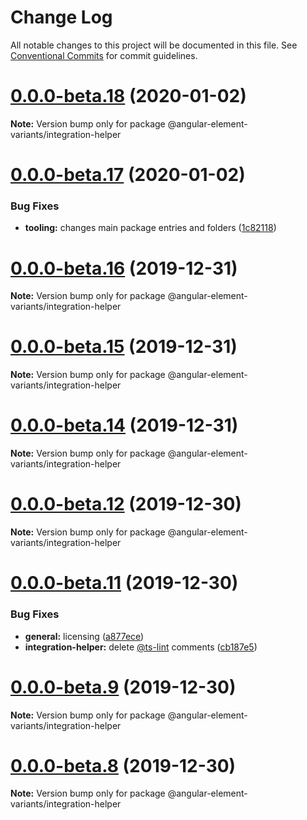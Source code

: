 # Change Log

All notable changes to this project will be documented in this file.
See [Conventional Commits](https://conventionalcommits.org) for commit guidelines.

# [0.0.0-beta.18](https://github.com/BioPhoton/angular-element-variants/tree/master/packages/integration-helper/compare/v0.0.0-beta.17...v0.0.0-beta.18) (2020-01-02)

**Note:** Version bump only for package @angular-element-variants/integration-helper





# [0.0.0-beta.17](https://github.com/BioPhoton/angular-element-variants/tree/master/packages/integration-helper/compare/v0.0.0-beta.16...v0.0.0-beta.17) (2020-01-02)


### Bug Fixes

* **tooling:** changes main package entries and folders ([1c82118](https://github.com/BioPhoton/angular-element-variants/tree/master/packages/integration-helper/commit/1c821184ccd822f60565e8f1029a00395cc62409))






# [0.0.0-beta.16](https://github.com/BioPhoton/angular-element-variants/tree/master/packages/integration-helper/compare/v0.0.0-beta.15...v0.0.0-beta.16) (2019-12-31)

**Note:** Version bump only for package @angular-element-variants/integration-helper





# [0.0.0-beta.15](https://github.com/BioPhoton/angular-element-variants/tree/master/packages/integration-helper/compare/v0.0.0-beta.14...v0.0.0-beta.15) (2019-12-31)

**Note:** Version bump only for package @angular-element-variants/integration-helper

# [0.0.0-beta.14](https://github.com/BioPhoton/angular-element-variants/tree/master/packages/integration-helper/compare/v0.0.0-beta.13...v0.0.0-beta.14) (2019-12-31)

**Note:** Version bump only for package @angular-element-variants/integration-helper

# [0.0.0-beta.12](https://github.com/BioPhoton/angular-element-variants/tree/master/packages/integration-helper/compare/v0.0.0-beta.11...v0.0.0-beta.12) (2019-12-30)

**Note:** Version bump only for package @angular-element-variants/integration-helper

# [0.0.0-beta.11](https://github.com/BioPhoton/angular-element-variants/tree/master/packages/integration-helper/compare/v0.0.0-beta.10...v0.0.0-beta.11) (2019-12-30)

### Bug Fixes

- **general:** licensing ([a877ece](https://github.com/BioPhoton/angular-element-variants/tree/master/packages/integration-helper/commit/a877ece59c3c4f4e158605699ec233d5f3793229))
- **integration-helper:** delete [@ts-lint](https://github.com/ts-lint) comments ([cb187e5](https://github.com/BioPhoton/angular-element-variants/tree/master/packages/integration-helper/commit/cb187e5b704b895871ee68a76f5177073a0476e6))

# [0.0.0-beta.9](https://github.com/BioPhoton/angular-element-variants/tree/master/packages/integration-helper/compare/v0.0.0-beta.8...v0.0.0-beta.9) (2019-12-30)

**Note:** Version bump only for package @angular-element-variants/integration-helper

# [0.0.0-beta.8](https://github.com/BioPhoton/angular-element-variants/tree/master/packages/integration-helper/compare/v0.0.0-beta.6...v0.0.0-beta.8) (2019-12-30)

**Note:** Version bump only for package @angular-element-variants/integration-helper

